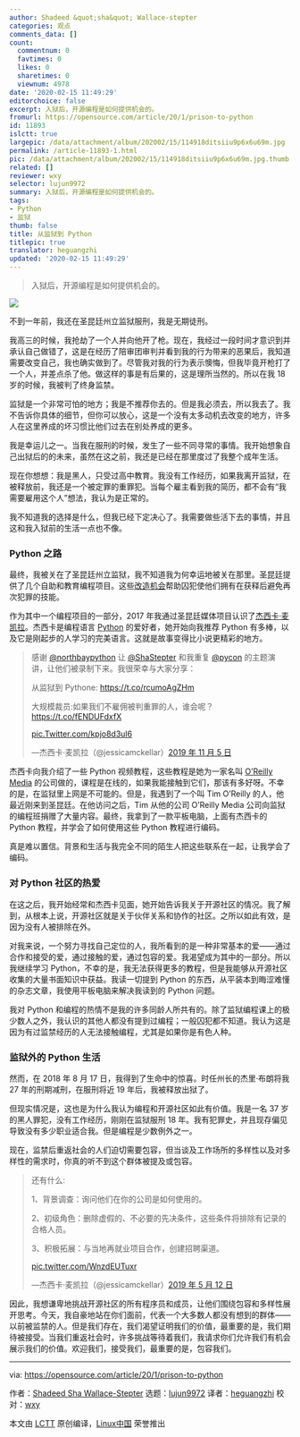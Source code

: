 ```yaml
---
author: Shadeed &quot;sha&quot; Wallace-stepter
categories: 观点
comments_data: []
count:
  commentnum: 0
  favtimes: 0
  likes: 0
  sharetimes: 0
  viewnum: 4978
date: '2020-02-15 11:49:29'
editorchoice: false
excerpt: 入狱后，开源编程是如何提供机会的。
fromurl: https://opensource.com/article/20/1/prison-to-python
id: 11893
islctt: true
largepic: /data/attachment/album/202002/15/114918ditsiiu9p6x6u69m.jpg
permalink: /article-11893-1.html
pic: /data/attachment/album/202002/15/114918ditsiiu9p6x6u69m.jpg.thumb.jpg
related: []
reviewer: wxy
selector: lujun9972
summary: 入狱后，开源编程是如何提供机会的。
tags:
- Python
- 监狱
thumb: false
title: 从监狱到 Python
titlepic: true
translator: heguangzhi
updated: '2020-02-15 11:49:29'
---
```



> 
> 入狱后，开源编程是如何提供机会的。
> 
> 
> 


![](/data/attachment/album/202002/15/114918ditsiiu9p6x6u69m.jpg)


不到一年前，我还在圣昆廷州立监狱服刑，我是无期徒刑。


我高三的时候，我抢劫了一个人并向他开了枪。现在，我经过一段时间才意识到并承认自己做错了，这是在经历了陪审团审判并看到我的行为带来的恶果后，我知道需要改变自己，我也确实做到了。尽管我对我的行为表示懊悔，但我毕竟开枪打了一个人，并差点杀了他。做这样的事是有后果的，这是理所当然的。所以在我 18 岁的时候，我被判了终身监禁。


监狱是一个非常可怕的地方；我是不推荐你去的。但是我必须去，所以我去了。我不告诉你具体的细节，但你可以放心，这是一个没有太多动机去改变的地方，许多人在这里养成的坏习惯比他们过去在别处养成的更多。


我是幸运儿之一。当我在服刑的时候，发生了一些不同寻常的事情。我开始想象自己出狱后的的未来，虽然在这之前，我还是已经在那里度过了我整个成年生活。


现在你想想：我是黑人，只受过高中教育。我没有工作经历，如果我离开监狱，在被释放前，我还是一个被定罪的重罪犯。当每个雇主看到我的简历，都不会有“我需要雇用这个人”想法，我认为是正常的。


我不知道我的选择是什么，但我已经下定决心了。我需要做些活下去的事情，并且这和我入狱前的生活一点也不像。


### Python 之路


最终，我被关在了圣昆廷州立监狱，我不知道我为何幸运地被关在那里。圣昆廷提供了几个自助和教育编程项目。这些[改造机会](https://www.dailycal.org/2019/02/27/san-quentin-rehabilitation-programs-offer-inmates-education-a-voice/)帮助囚犯使他们拥有在获释后避免再次犯罪的技能。


作为其中一个编程项目的一部分，2017 年我通过圣昆廷媒体项目认识了[杰西卡·麦凯拉](https://twitter.com/jessicamckellar?lang=en)。杰西卡是编程语言 [Python](https://www.python.org/) 的爱好者，她开始向我推荐 Python 有多棒，以及它是刚起步的人学习的完美语言。这就是故事变得比小说更精彩的地方。



> 
> 感谢 [@northbaypython](https://twitter.com/northbaypython?ref_src=twsrc%5Etfw) 让 [@ShaStepter](https://twitter.com/ShaStepter?ref_src=twsrc%5Etfw) 和我重复 [@pycon](https://twitter.com/pycon?ref_src=twsrc%5Etfw) 的主题演讲，让他们被录制下来。我很荣幸与大家分享：
> 
> 
> 从监狱到 Pythone: <https://t.co/rcumoAgZHm>
> 
> 
> 大规模裁员:如果我们不雇佣被判重罪的人，谁会呢？ <https://t.co/fENDUFdxfX>
> 
> 
> [pic.Twitter.com/kpjo8d3ul6](https://t.co/Kpjo8d3ul6)
> 
> 
> —杰西卡·麦凯拉（@jessicamckellar）[2019 年 11 月 5 日](https://twitter.com/jessicamckellar/status/1191601209917837312?ref_src=twsrc%5Etfw)
> 
> 
> 


杰西卡向我介绍了一些 Python 视频教程，这些教程是她为一家名叫 [O’Reilly Media](http://shop.oreilly.com/product/110000448.do) 的公司做的，课程是在线的，如果我能接触到它们，那该有多好呀。不幸的是，在监狱里上网是不可能的。但是，我遇到了一个叫 Tim O’Reilly 的人，他最近刚来到圣昆廷。在他访问之后，Tim 从他的公司 O’Reilly Media 公司向监狱的编程班捐赠了大量内容。最终，我拿到了一款平板电脑，上面有杰西卡的 Python 教程，并学会了如何使用这些 Python 教程进行编码。


真是难以置信。背景和生活与我完全不同的陌生人把这些联系在一起，让我学会了编码。


### 对 Python 社区的热爱


在这之后，我开始经常和杰西卡见面，她开始告诉我关于开源社区的情况。我了解到，从根本上说，开源社区就是关于伙伴关系和协作的社区。之所以如此有效，是因为没有人被排除在外。


对我来说，一个努力寻找自己定位的人，我所看到的是一种非常基本的爱——通过合作和接受的爱，通过接触的爱，通过包容的爱。我渴望成为其中的一部分。所以我继续学习 Python，不幸的是，我无法获得更多的教程，但是我能够从开源社区收集的大量书面知识中获益。我读一切提到 Python 的东西，从平装本到晦涩难懂的杂志文章，我使用平板电脑来解决我读到的 Python 问题。


我对 Python 和编程的热情不是我的许多同龄人所共有的。除了监狱编程课上的极少数人之外，我认识的其他人都没有提到过编程；一般囚犯都不知道。我认为这是因为有过监禁经历的人无法接触编程，尤其是如果你是有色人种。


### 监狱外的 Python 生活


然而，在 2018 年 8 月 17 日，我得到了生命中的惊喜。时任州长的杰里·布朗将我 27 年的刑期减刑，在服刑将近 19 年后，我被释放出狱了。


但现实情况是，这也是为什么我认为编程和开源社区如此有价值。我是一名 37 岁的黑人罪犯，没有工作经历，刚刚在监狱服刑 18 年。我有犯罪史，并且现存偏见导致没有多少职业适合我。但是编程是少数例外之一。


现在，监禁后重返社会的人们迫切需要包容，但当谈及工作场所的多样性以及对多样性的需求时，你真的听不到这个群体被提及或包容。



> 
> 还有什么:
> 
> 
> 1、背景调查：询问他们在你的公司是如何使用的。
> 
> 
> 2、初级角色：删除虚假的、不必要的先决条件，这些条件将排除有记录的合格人员。
> 
> 
> 3、积极拓展：与当地再就业项目合作，创建招聘渠道。
> 
> 
> [pic.twitter.com/WnzdEUTuxr](https://t.co/WnzdEUTuxr)
> 
> 
> —杰西卡·麦凯拉（@jessicamckellar）[2019 年 5 月 12 日](https://twitter.com/jessicamckellar/status/1127640222504636416?ref_src=twsrc%5Etfw) 
> 
> 
> 


因此，我想谦卑地挑战开源社区的所有程序员和成员，让他们围绕包容和多样性展开思考。今天，我自豪地站在你们面前，代表一个大多数人都没有想到的群体——以前被监禁的人。但是我们存在，我们渴望证明我们的价值，最重要的是，我们期待被接受。当我们重返社会时，许多挑战等待着我们，我请求你们允许我们有机会展示我们的价值。欢迎我们，接受我们，最重要的是，包容我们。




---


via: <https://opensource.com/article/20/1/prison-to-python>


作者：[Shadeed Sha Wallace-Stepter](https://opensource.com/users/shastepter) 选题：[lujun9972](https://github.com/lujun9972) 译者：[heguangzhi](https://github.com/heguangzhi) 校对：[wxy](https://github.com/wxy)


本文由 [LCTT](https://github.com/LCTT/TranslateProject) 原创编译，[Linux中国](https://linux.cn/) 荣誉推出
